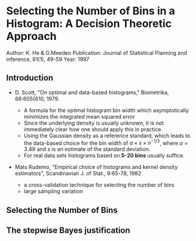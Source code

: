 # Selecting the Number of Bins in a Histogram: A Decision Theoretic Approach

Author: K. He & G.Meeden
Publication: Journal of Statistical Planning and inference, 61(1), 49-59
Year: 1997

## Introduction

+ D. Scott, "On optimal and data-based histograms," Biometrika, 66:605{610, 1979.
    + A formula for the optimal histogram bin width which asymptotically minimizes the integrated mean squared error
    + Since the underlying density is usually unknown, it is not immediately clear how one should apply this in practice.
    + Using the Gaussian density as a reference standard, which leads to the data-based choice for the bin width of $a \times s \times n^{-1/3}$, where $a = 3.49$ and $s$ is an estimate of the standard deviation.
    + For real data sets histograms based on __5-20 bins__ usually suffice.

+ Mats Rudemo, "Empirical choice of histograms and kernel density estimators", Scandinavian J. of Stat., 9:65-78, 1982
    + a cross-validation technique for selecting the number of bins
    + large sampling variation


## Selecting the Number of Bins




## The stepwise Bayes justification




